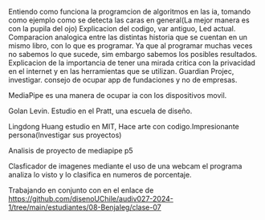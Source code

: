 Entiendo como funciona la programcion de algoritmos en las ia, tomando como ejemplo como se detecta las caras en general(La mejor manera es con la pupila del ojo)
Explicacion del codigo, var antiguo, Led actual.
Comparacion analogica entre las distintas historia que se cuentan en un mismo libro, con lo que es programar. Ya que al programar muchas veces no sabemos lo que sucede, sim embargo sabemos los posibles resultados.
Explicacion de la importancia de tener una mirada critica con la privacidad en el internet y en las herramientas que se utilizan.
Guardian Projec, investigar.
consejo de ocupar app de fundaciones y no de empresas.

MediaPipe es una manera de ocupar ia con los dispositivos movil.

Golan Levin.
Estudio en el Pratt, una escuela de diseño.

Lingdong Huang estudio en MIT, Hace arte con codigo.Impresionante persona(Investigar sus proyectos)


Analisis de proyecto de mediapipe p5

Clasficador de imagenes 
mediante el uso de una webcam el programa analiza lo visto y lo clasifica en numeros de porcentaje.

Trabajando en conjunto con  en el enlace de
https://github.com/disenoUChile/audiv027-2024-1/tree/main/estudiantes/08-BenjaIeg/clase-07



